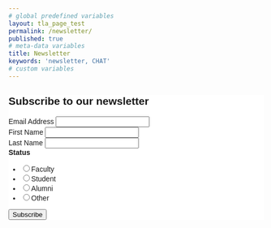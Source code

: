 ```yaml
---
# global predefined variables
layout: tla_page_test
permalink: /newsletter/
published: true
# meta-data variables
title: Newsletter
keywords: 'newsletter, CHAT'
# custom variables
---
```

<!-- Begin Mailchimp Signup Form -->
<link href="//cdn-images.mailchimp.com/embedcode/classic-10_7.css" rel="stylesheet" type="text/css">
<style type="text/css">
  #mc_embed_signup { 
    background:#fff; 
    clear:left; 
    font:14px Helvetica,Arial,sans-serif; 
  }
	
  /* Add your own Mailchimp form style overrides in your site stylesheet or in this style block.
	   We recommend moving this block and the preceding CSS link to the HEAD of your HTML file. */
</style>
<div id="mc_embed_signup">
<form action="https://temple.us1.list-manage.com/subscribe/post?u=daac6912a370e1cb9d2c3756a&amp;id=49a7937a70" method="post" id="mc-embedded-subscribe-form" name="mc-embedded-subscribe-form" class="validate" target="_blank" novalidate>
    <div id="mc_embed_signup_scroll">
	<h2>Subscribe to our newsletter</h2>
<div class="mc-field-group">
	<label for="mce-EMAIL">Email Address </label>
	<input type="email" value="" name="EMAIL" class="required email" id="mce-EMAIL">
</div>
<div class="mc-field-group">
	<label for="mce-FNAME">First Name </label>
	<input type="text" value="" name="FNAME" class="required" id="mce-FNAME">
</div>
<div class="mc-field-group">
	<label for="mce-LNAME">Last Name </label>
	<input type="text" value="" name="LNAME" class="required" id="mce-LNAME">
</div>
<div class="mc-field-group input-group">
    <strong>Status </strong>
    <ul><li><input type="radio" value="Faculty" name="MMERGE3" id="mce-MMERGE3-0"><label for="mce-MMERGE3-0">Faculty</label></li>
<li><input type="radio" value="Student" name="MMERGE3" id="mce-MMERGE3-1"><label for="mce-MMERGE3-1">Student</label></li>
<li><input type="radio" value="Alumni" name="MMERGE3" id="mce-MMERGE3-2"><label for="mce-MMERGE3-2">Alumni</label></li>
<li><input type="radio" value="Other" name="MMERGE3" id="mce-MMERGE3-3"><label for="mce-MMERGE3-3">Other</label></li>
</ul>
</div>
<div id="mce-responses" class="clear">
 <div class="response" id="mce-error-response" style="display:none"></div>
 <div class="response" id="mce-success-response" style="display:none"></div>
</div>    
<!-- real people should not fill this in and expect good things - do not remove this or risk form bot signups-->
<div style="position: absolute; left: -5000px;" aria-hidden="true"><input type="text" name="b_daac6912a370e1cb9d2c3756a_49a7937a70" tabindex="-1" value=""></div>
    <div class="clear"><input type="submit" value="Subscribe" name="subscribe" id="mc-embedded-subscribe" class="button"></div>
    </div>
   </form>
</div>
<!--End mc_embed_signup-->
